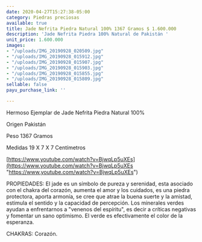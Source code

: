 ```yaml
---
date: 2020-04-27T15:27:38-05:00
category: Piedras preciosas
available: true
title: Jade Nefrita Piedra Natural 100% 1367 Gramos $ 1.600.000
description: 'Jade Nefrita Piedra 100% Natural de Pakistán '
unit_price: 1.600.000
images:
- "/uploads/IMG_20190928_020509.jpg"
- "/uploads/IMG_20190928_015912.jpg"
- "/uploads/IMG_20190928_015907.jpg"
- "/uploads/IMG_20190928_015903.jpg"
- "/uploads/IMG_20190928_015855.jpg"
- "/uploads/IMG_20190928_015809.jpg"
sellable: false
payu_purchase_link: ''

---
```

Hermoso Ejemplar de Jade Nefrita Piedra Natural 100%

Origen Pakistán 

Peso 1367 Gramos 

Medidas 19 X 7 X 7 Centímetros 

[https://www.youtube.com/watch?v=BjwqLp5uXEs](https://www.youtube.com/watch?v=BjwqLp5uXEs "https://www.youtube.com/watch?v=BjwqLp5uXEs")

PROPIEDADES: El jade es un símbolo de pureza y serenidad, esta asociado con el chakra del corazón, aumenta el amor y los cuidados, es una piedra protectora, aporta armonía, se cree que atrae la buena suerte y la amistad, estimula el sentido y la capacidad de percepción. Los minerales verdes ayudan a enfrentarnos a "venenos del espíritu", es decir a críticas negativas y fomentar un sano optimismo. El verde es efectivamente el color de la esperanza.

CHAKRAS: Corazón.